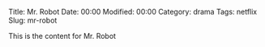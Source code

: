 Title: Mr. Robot
Date:  00:00
Modified:  00:00
Category: drama
Tags: netflix
Slug: mr-robot

This is the content for Mr. Robot